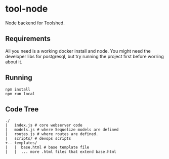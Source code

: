 # tool-node

Node backend for Toolshed.

## Requirements

All you need is a working docker install and node. You might need the developer libs
for postgresql, but try running the project first before worring about it.

## Running

	npm install
	npm run local

## Code Tree

    ./
    |   index.js # core webserver code
    |   models.js # where Sequelize models are defined
    |   routes.js # where routes are defined.
    |   scripts/ # devops scripts
    +-- templates/
    |   |  base.html # base template file
    |   |  ... more .html files that extend base.html
